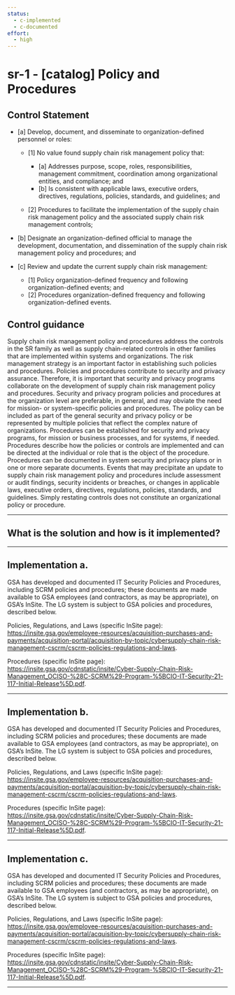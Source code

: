```yaml
---
status:
  - c-implemented
  - c-documented
effort:
  - high
---
```


# sr-1 - \[catalog\] Policy and Procedures

## Control Statement

- \[a\] Develop, document, and disseminate to organization-defined personnel or roles:

  - \[1\]  No value found supply chain risk management policy that:

    - \[a\] Addresses purpose, scope, roles, responsibilities, management commitment, coordination among organizational entities, and compliance; and
    - \[b\] Is consistent with applicable laws, executive orders, directives, regulations, policies, standards, and guidelines; and

  - \[2\] Procedures to facilitate the implementation of the supply chain risk management policy and the associated supply chain risk management controls;

- \[b\] Designate an organization-defined official to manage the development, documentation, and dissemination of the supply chain risk management policy and procedures; and

- \[c\] Review and update the current supply chain risk management:

  - \[1\] Policy organization-defined frequency and following organization-defined events; and
  - \[2\] Procedures organization-defined frequency and following organization-defined events.

## Control guidance

Supply chain risk management policy and procedures address the controls in the SR family as well as supply chain-related controls in other families that are implemented within systems and organizations. The risk management strategy is an important factor in establishing such policies and procedures. Policies and procedures contribute to security and privacy assurance. Therefore, it is important that security and privacy programs collaborate on the development of supply chain risk management policy and procedures. Security and privacy program policies and procedures at the organization level are preferable, in general, and may obviate the need for mission- or system-specific policies and procedures. The policy can be included as part of the general security and privacy policy or be represented by multiple policies that reflect the complex nature of organizations. Procedures can be established for security and privacy programs, for mission or business processes, and for systems, if needed. Procedures describe how the policies or controls are implemented and can be directed at the individual or role that is the object of the procedure. Procedures can be documented in system security and privacy plans or in one or more separate documents. Events that may precipitate an update to supply chain risk management policy and procedures include assessment or audit findings, security incidents or breaches, or changes in applicable laws, executive orders, directives, regulations, policies, standards, and guidelines. Simply restating controls does not constitute an organizational policy or procedure.

______________________________________________________________________

## What is the solution and how is it implemented?

<!-- Please leave this section blank and enter implementation details in the parts below. -->

______________________________________________________________________

## Implementation a.

GSA has developed and documented IT Security Policies and Procedures, including SCRM policies and procedures; these documents are made available to GSA employees (and contractors, as may be appropriate), on GSA’s InSite. The LG system is subject to GSA policies and procedures, described below.

 Policies, Regulations, and Laws (specific InSite page): https://insite.gsa.gov/employee-resources/acquisition-purchases-and-payments/acquisition-portal/acquisition-by-topic/cybersupply-chain-risk-management-cscrm/cscrm-policies-regulations-and-laws.

 Procedures (specific InSite page): https://insite.gsa.gov/cdnstatic/insite/Cyber-Supply-Chain-Risk-Management_OCISO-%28C-SCRM%29-Program-%5BCIO-IT-Security-21-117-Initial-Release%5D.pdf. 

______________________________________________________________________

## Implementation b.

GSA has developed and documented IT Security Policies and Procedures, including SCRM policies and procedures; these documents are made available to GSA employees (and contractors, as may be appropriate), on GSA’s InSite. The LG system is subject to GSA policies and procedures, described below.

 Policies, Regulations, and Laws (specific InSite page): https://insite.gsa.gov/employee-resources/acquisition-purchases-and-payments/acquisition-portal/acquisition-by-topic/cybersupply-chain-risk-management-cscrm/cscrm-policies-regulations-and-laws.

 Procedures (specific InSite page): https://insite.gsa.gov/cdnstatic/insite/Cyber-Supply-Chain-Risk-Management_OCISO-%28C-SCRM%29-Program-%5BCIO-IT-Security-21-117-Initial-Release%5D.pdf. 

______________________________________________________________________

## Implementation c.

GSA has developed and documented IT Security Policies and Procedures, including SCRM policies and procedures; these documents are made available to GSA employees (and contractors, as may be appropriate), on GSA’s InSite. The LG system is subject to GSA policies and procedures, described below.

 Policies, Regulations, and Laws (specific InSite page): https://insite.gsa.gov/employee-resources/acquisition-purchases-and-payments/acquisition-portal/acquisition-by-topic/cybersupply-chain-risk-management-cscrm/cscrm-policies-regulations-and-laws.

 Procedures (specific InSite page): https://insite.gsa.gov/cdnstatic/insite/Cyber-Supply-Chain-Risk-Management_OCISO-%28C-SCRM%29-Program-%5BCIO-IT-Security-21-117-Initial-Release%5D.pdf. 

______________________________________________________________________
